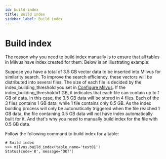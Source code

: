 ```yaml
---
id: build-index
title: Build index
sidebar_label: Build index
---
```


# Build index

The reason why you need to build index manually is to ensure that all tables in Milvus have index created for them. Below is an illustrating example:

Suppose you have a total of 3.5 GB vector data to be inserted into Milvus for similarity search. To improve the search efficiency, these vectors will be distributed into several files. The size of each file is decided by the index_building_threshold you set in [Configure Milvus](configure-milvus.md). If the index_building_threshold=1 GB, it indicates that each file can contain up to 1 GB of data. In this case, the 3.5 GB data will be stored in 4 files. Each of the 3 files contains 1 GB data, while 1 file contains only 0.5 GB. As the index building process will only be automatically triggered when the file reached 1 GB data, the file containing 0.5 GB data will not have index automatically built for it. And that's why you need to manually build index for the file with 0.5 GB data. 

Follow the following command to build index for a table:

```
# Build index
>>> milvus.build_index(table_name='test01')
Status(code='0', message='OK!')
```

